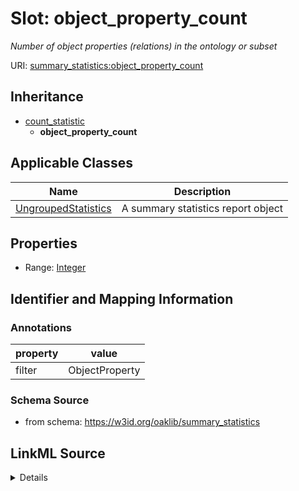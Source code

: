 # Slot: object_property_count
_Number of object properties (relations) in the ontology or subset_


URI: [summary_statistics:object_property_count](https://w3id.org/oaklib/summary_statistics.object_property_count)




## Inheritance

* [count_statistic](count_statistic.md)
    * **object_property_count**





## Applicable Classes

| Name | Description |
| --- | --- |
[UngroupedStatistics](UngroupedStatistics.md) | A summary statistics report object






## Properties

* Range: [Integer](Integer.md)







## Identifier and Mapping Information





### Annotations

| property | value |
| --- | --- |
| filter | ObjectProperty |



### Schema Source


* from schema: https://w3id.org/oaklib/summary_statistics




## LinkML Source

<details>
```yaml
name: object_property_count
annotations:
  filter:
    tag: filter
    value: ObjectProperty
description: Number of object properties (relations) in the ontology or subset
from_schema: https://w3id.org/oaklib/summary_statistics
rank: 1000
is_a: count_statistic
alias: object_property_count
owner: UngroupedStatistics
domain_of:
- UngroupedStatistics
slot_group: property_statistic_group
range: integer

```
</details>
